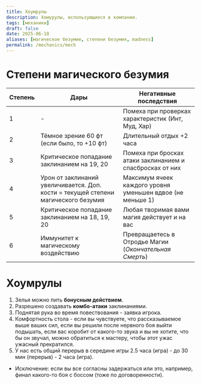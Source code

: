 ```yaml
---
title: Хоумрулы
description: Хомурулы, использующиеся в компании.
tags: [механики]
draft: false
date: 2025-06-18
aliases: [магическое безумие, степени безумия, madness]
permalink: /mechanics/mech
---
```


# Степени магического безумия

| Степень | Дары                                                                               | Негативные последствия                                     |
| ------- | ---------------------------------------------------------------------------------- | ---------------------------------------------------------- |
| 1       | -                                                                                  | Помеха при проверках характеристик (Инт, Муд, Хар)         |
| 2       | Тёмное зрение 60 фт (если было, то +10 фт)                                         | Длительный отдых +2 часа                                   |
| 3       | Критическое попадание заклинанием на 19, 20                                        | Помеха при бросках атаки заклинанием и спасбросках от них  |
| 4       | Урон от заклинаний увеличивается. Доп. кости = текущей степени магического безумия | Максимум ячеек каждого уровня уменьшен вдвое (не меньше 1) |
| 5       | Критическое попадание заклинанием на 18, 19, 20                                    | Любая творимая вами магия действует и на вас               |
| 6       | Иммунитет к магическому воздействию                                                | Превращаетесь в Отродье Магии (*Окончательная Смерть*)     |

# Хоумрулы
1. Зелья можно пить **бонусным действием**.
2. Разрешено создавать **комбо-атаки** заклинаниями.
3. Поднятая рука во время повествования - заявка игрока.
4. Комфортность стола - если вы чувствуете, что рассказываемое выше ваших сил, если вы решили после нервного боя выйти подышать, если вас коробит от какого-то звука и вы не хотите, что бы он звучал, можно обратиться к мастеру, чтобы этот ужас ужасный прекратился. 
5. У нас есть общий перерыв в середине игры 2.5 часа (игра) - до 30 мин (перерыв) - 2 часа (игра). 
- Исключение: если вы все согласны задержаться или это, например, финал какого-то боя с боссом (тоже по договоренности).